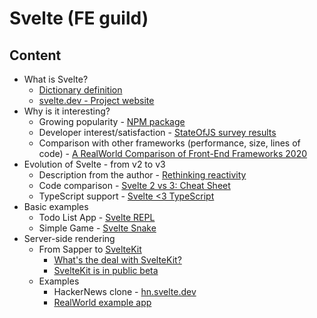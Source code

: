 # Svelte (FE guild)

## Content

- What is Svelte?
    - [Dictionary definition](https://www.macmillandictionary.com/dictionary/american/svelte)
    - [svelte.dev - Project website](https://svelte.dev/)
- Why is it interesting?
    - Growing popularity - [NPM package](https://www.npmjs.com/package/svelte)
    - Developer interest/satisfaction - [StateOfJS survey results](https://2020.stateofjs.com/en-US/technologies/front-end-frameworks/)
    - Comparison with other frameworks (performance, size, lines of code) - [A RealWorld Comparison of Front-End Frameworks 2020](https://medium.com/dailyjs/a-realworld-comparison-of-front-end-frameworks-2020-4e50655fe4c1)
- Evolution of Svelte - from v2 to v3
    - Description from the author - [Rethinking reactivity](https://svelte.dev/blog/svelte-3-rethinking-reactivity)
    - Code comparison - [Svelte 2 vs 3: Cheat Sheet](https://rajasegar.github.io/svelte2vs3/)
    - TypeScript support - [Svelte <3 TypeScript](https://svelte.dev/blog/svelte-and-typescript)
- Basic examples
    - Todo List App - [Svelte REPL](https://svelte.dev/repl/7eb8c1dd6cac414792b0edb53521ab49?version=3.20.1)
    - Simple Game - [Svelte Snake](https://github.com/benawad/svelte-snake)
- Server-side rendering
    - From Sapper to [SvelteKit](https://kit.svelte.dev/docs)
        - [What's the deal with SvelteKit?](https://svelte.dev/blog/whats-the-deal-with-sveltekit)
        - [SvelteKit is in public beta](https://svelte.dev/blog/sveltekit-beta)
    - Examples
        - HackerNews clone - [hn.svelte.dev](https://github.com/sveltejs/kit/tree/master/examples/hn.svelte.dev)
        - [RealWorld example app](https://github.com/sveltejs/realworld)

